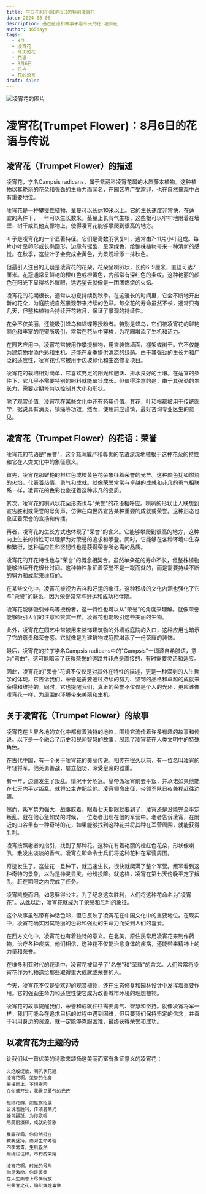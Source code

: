 ```yaml
---
title: 生日花和花语8月6日的特别凌宵花
date: 2024-08-06
description: 通过花语和故事来看今天的花 凌宵花
author: 365days
tags:
  - 8月
  - 凌宵花
  - 今天的花
  - 花语
  - 8月6日
  - 花卉
  - 花的语言
draft: false
---
```


![凌宵花的图片](https://cdn.pixabay.com/photo/2020/06/14/14/59/flowers-5298209_1280.jpg#center#center)


# 凌宵花(Trumpet Flower)：8月6日的花语与传说

## 凌宵花（Trumpet Flower）的描述

凌宵花，学名Campsis radicans，属于紫葳科凌宵花属的木质藤本植物。这种植物以其艳丽的花朵和强劲的生命力而闻名，在园艺界广受欢迎，也在自然景观中占有重要地位。

凌宵花是一种攀援性植物，茎蔓可以长达10米以上。它的生长速度非常快，在适宜的条件下，一年可以生长数米。茎蔓上长有气生根，这些根可以牢牢地附着在墙壁、树干或其他支撑物上，使得凌宵花能够攀爬到很高的地方。

叶子是凌宵花的一个显著特征。它们是奇数羽状复叶，通常由7-11片小叶组成。每片小叶呈卵形或长椭圆形，边缘有锯齿，呈深绿色，给整株植物带来一种清新的感觉。在秋季，这些叶子会变成金黄色，为景观增添一抹秋色。

但最引人注目的无疑是凌宵花的花朵。花朵呈喇叭状，长约6-9厘米，直径可达7厘米。花冠通常呈鲜艳的橙红色或橙黄色，内部常有深红色的条纹。这种艳丽的颜色在阳光下显得格外耀眼，远远望去就像是一团团燃烧的火焰。

凌宵花的花期很长，通常从初夏持续到秋季。在这漫长的时间里，它会不断地开出新的花朵，为庭院或自然景观带来持续的色彩。每朵花的寿命虽然不长，通常只有几天，但整株植物会持续开花数月，保证了景观的持续性。

花朵不仅美丽，还能吸引蜂鸟和蝴蝶等授粉者。特别是蜂鸟，它们被凌宵花的鲜艳颜色和丰富的花蜜所吸引，常常在花丛中穿梭，为花园增添了生机和活力。

在园艺应用中，凌宵花常被用作攀援植物，用来装饰墙面、棚架或树干。它不仅能为建筑物增添色彩和生机，还能在夏季提供清凉的绿荫。由于其强劲的生长力和广泛的适应性，凌宵花也常被用于边坡绿化和生态修复项目。

凌宵花的栽培相对简单，它喜欢充足的阳光和肥沃、排水良好的土壤。在适宜的条件下，它几乎不需要特别的照料就能茁壮成长。但值得注意的是，由于其强劲的生长力，需要定期修剪以控制其大小和形状。

除了观赏价值，凌宵花在某些文化中还有药用价值。其花、叶和根都被用于传统医学，据说具有消炎、镇痛等功效。然而，使用前应谨慎，最好咨询专业医生的意见。

## 凌宵花（Trumpet Flower）的花语：荣誉

凌宵花的花语是"荣誉"，这个充满威严和尊贵的花语深深地植根于这种花朵的特性和它在人类文化中的象征意义。

首先，凌宵花那鲜艳的橙红色或橙黄色花朵象征着荣誉的光芒。这种颜色犹如燃烧的火焰，代表着热情、勇气和成就。就像荣誉常常与卓越的成就和非凡的勇气相联系一样，凌宵花的色彩也象征着这种非凡的品质。

其次，凌宵花的喇叭状花朵形态也与"荣誉"的花语相呼应。喇叭的形状让人联想到宣告胜利或荣誉的号角声，仿佛在向世界宣告某种重要的成就或荣誉。这种形态也象征着荣誉的宣扬和传播。

再者，凌宵花的生长方式也体现了"荣誉"的含义。它能够攀爬到很高的地方，这种向上生长的特性可以理解为对荣誉的追求和攀登。同时，它能够在各种环境中生存和繁衍，这种适应性和坚韧性也是获得荣誉所必需的品质。

凌宵花的开花特性也与"荣誉"的概念相契合。虽然单朵花的寿命不长，但整株植物能够持续开花很长时间。这种特性象征着荣誉不是一蹴而就的，而是需要持续不断的努力和成就来维持的。

在某些文化中，凌宵花被视为吉祥和好运的象征。这种积极的文化内涵也强化了它与"荣誉"的联系，因为荣誉常常与好运和成功相伴随。

凌宵花能够吸引蜂鸟等授粉者，这一特性也可以从"荣誉"的角度来理解。就像荣誉能够吸引人们的注意和赞赏一样，凌宵花也能吸引这些美丽的生物。

此外，凌宵花在园艺中常被用来装饰建筑物的外墙或庭院的入口，这种应用也暗示了它的尊贵和荣誉感。它就像是为建筑物或庭院增添了一份荣耀的装饰。

最后，凌宵花的拉丁学名Campsis radicans中的"Campsis"一词源自希腊语，意为"弯曲"，这可能暗示了获得荣誉的道路并非总是直接的，有时需要灵活和适应。

因此，凌宵花的"荣誉"花语不仅仅是对其外在特性的描述，更是一种深刻的人生哲学的体现。它告诉我们，荣誉是需要通过持续的努力、坚韧的品格和卓越的成就来获得和维持的。同时，它也提醒我们，真正的荣誉不仅仅是个人的光环，更应该像凌宵花一样，为周围的环境带来美丽和生机。

## 关于凌宵花（Trumpet Flower）的故事

凌宵花在世界各地的文化中都有着独特的地位，围绕它流传着许多有趣的故事和传说。以下是一个融合了历史和民间智慧的故事，展现了凌宵花在人类文明中的特殊角色。

在古代中国，有一个关于凌宵花的美丽传说。相传在很久以前，有一位名叫凌宵的年轻将军。他英勇善战，屡立战功，深受皇帝的器重。

有一年，边疆发生了叛乱，情况十分危急。皇帝派凌宵前去平叛，并承诺如果他能在七天内平定叛乱，就将公主许配给他。凌宵领命出征，带领军队日夜兼程赶往边疆。

然而，叛军势力强大，战事胶着。眼看七天期限就要到了，凌宵还是没能完全平定叛乱。就在他心急如焚的时候，一位老者出现在他的军营中。老者告诉凌宵，在附近的山谷里有一种奇特的花，如果能够找到这种花并将其种在军营周围，就能获得胜利。

凌宵按照老者的指引，找到了那种花。这种花有着艳丽的橙红色花朵，形状像喇叭，散发出淡淡的香气。凌宵立即命令士兵们将这种花种在军营周围。

奇迹发生了。这些花一旦种下，就迅速生长，很快就爬满了整个军营。叛军看到这种奇特的景象，以为是神灵显灵，纷纷投降。就这样，凌宵在第七天傍晚平定了叛乱，赶在期限之内完成了任务。

凌宵凯旋而归，如愿娶得公主。为了纪念这次胜利，人们将这种花命名为"凌宵花"。从此以后，凌宵花就成为了荣誉和胜利的象征。

这个故事虽然带有神话色彩，但它反映了凌宵花在中国文化中的重要地位。在现实中，凌宵花确实因其艳丽的色彩和强劲的生命力而受到人们的喜爱。

在西方文化中，凌宵花也有着独特的意义。在北美，原住民常用凌宵花来制作药物，治疗各种疾病。他们相信，这种花不仅能治愈身体的疾病，还能带来精神上的力量和荣誉。

在维多利亚时代的花语中，凌宵花被赋予了"名誉"和"荣耀"的含义。人们常常将凌宵花作为礼物送给那些取得重大成就或荣誉的人。

今天，凌宵花不仅是受欢迎的观赏植物，还在生态修复和园林设计中发挥着重要作用。它的强劲生命力和适应性使它成为改善城市环境的理想植物。

凌宵花的故事提醒我们，荣誉和成就往往需要勇气、智慧和坚持。就像凌宵将军一样，我们可能会在追求目标的过程中遇到困难，但只要我们保持坚定的信念，并善于利用身边的资源，就一定能够克服困难，最终获得荣誉和成功。

## 以凌宵花为主题的诗

让我们以一首优美的诗歌来颂扬这美丽而富有象征意义的凌宵花：

```
火焰般绽放，喇叭状花冠
凌宵花啊，荣誉的化身
攀援而上，不惧艰险
在你盛开处，我看见勇气的光芒

橙红花瓣，如旌旗招展
诉说着胜利，传颂着荣光
蜂鸟翩跹，为你歌唱
用美丽演绎，成就的赞歌

晨露夜霜，你傲然挺立
教我坚持，面对生命考验
四季常青，生机盎然
用绚烂诠释，不朽的荣耀

凌宵花啊，时光的号角
你是激励，你是褒奖
在人生画卷上尽情绽放
用荣誉之花，编织辉煌篇章
```
